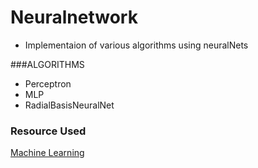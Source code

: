 # Neuralnetwork

* Implementaion of various algorithms using neuralNets

###ALGORITHMS

* Perceptron
* MLP
* RadialBasisNeuralNet

### Resource Used
[ Machine Learning ](https://seat.massey.ac.nz/personal/s.r.marsland/MLBook.html)
